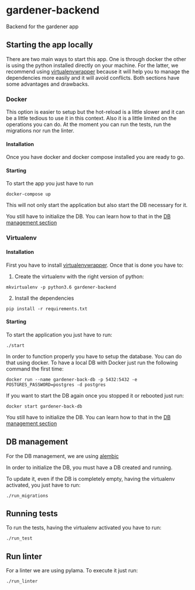# gardener-backend
Backend for the gardener app


## Starting the app locally

There are two main ways to start this app. One is through docker the other is using the python installed directly on your machine. For the latter, we recommend using [virtualenvwrapper](https://virtualenvwrapper.readthedocs.io/en/latest/) because it will help you to manage the dependencies more easily and it will avoid conflicts.
Both sections have some advantages and drawbacks.

### Docker


This option is easier to setup but the hot-reload is a little slower and it can be a little tedious to use it in this context.
Also it is a little limited on the operations you can do. At the moment you can run the tests, run the migrations nor run the linter.

#### Installation

Once you have docker and docker compose installed you are ready to go.

#### Starting

To start the app you just have to run


`docker-compose up`

This will not only start the application but also start the DB necessary for it.

You still have to initialize the DB. You can learn how to that in the [DB management section](#DB-management)

### Virtualenv



#### Installation

First you have to install [virtualenvwrapper](https://virtualenvwrapper.readthedocs.io/en/latest/). Once that is done you have to:

1. Create the virtualenv with the right version of python:

`mkvirtualenv -p python3.6 gardener-backend`

2. Install the dependencies

`pip install -r requirements.txt`

#### Starting

To start the application you just have to run:

`./start`

In order to function properly you have to setup the database. You can do that using docker. To have a local DB with Docker just run the following command the first time:

```
docker run --name gardener-back-db -p 5432:5432 -e POSTGRES_PASSWORD=postgres -d postgres
```

If you want to start the DB again once you stopped it or rebooted just run:

```
docker start gardener-back-db
```

You still have to initialize the DB. You can learn how to that in the [DB management section](#DB-management)

## DB management

For the DB management, we are using [alembic](https://alembic.sqlalchemy.org/en/latest/)

In order to initialize the DB, you must have a DB created and running.

To update it, even if the DB is completely empty, having the virtualenv activated, you just have to run:

`./run_migrations`


## Running tests

To run the tests, having the virtualenv activated you have to run:

`./run_test`



## Run linter

For a linter we are using pylama. To execute it just run:

`./run_linter`


